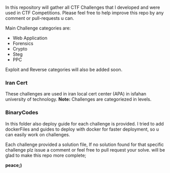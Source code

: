 In this repository will gather all CTF Challenges that I developed and were used in CTF Competitions. Please feel free to help improve this repo by any comment or pull-requests u can.

Main Challenge categories are:

- Web Application 
- Forensics
- Crypto
- Steg
- PPC 

Exploit and Reverse categories will also be added soon.

### Iran Cert
These challenges are used in iran local cert center (APA) in isfahan university of technology.
**Note:** Challenges are categoriezed in levels.


### BinaryCodes

In this folder also deploy guide for each challenge is provided. I tried to add 
dockerFiles and guides to deploy with docker for faster deployment, so u can easily work on
challenges.

Each challenge provided a solution file, If no solution found for that specific challenge plz issue a comment or
feel free to pull request your solve. will be glad to make this repo more complete;



**peace;)**

